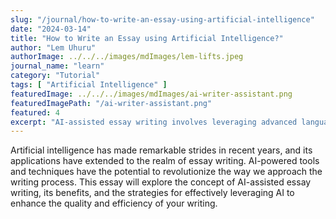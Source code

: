 ```yaml
---
slug: "/journal/how-to-write-an-essay-using-artificial-intelligence"
date: "2024-03-14"
title: "How to Write an Essay using Artificial Intelligence?"
author: "Lem Uhuru"
authorImage: ../../../images/mdImages/lem-lifts.jpeg
journal_name: "learn"
category: "Tutorial"
tags: [ "Artificial Intelligence" ]
featuredImage: ../../../images/mdImages/ai-writer-assistant.png
featuredImagePath: "/ai-writer-assistant.png"
featured: 4
excerpt: "AI-assisted essay writing involves leveraging advanced language models to generate ideas, outline structures."
---
```


Artificial intelligence has made remarkable strides in recent years, and its applications have extended to the realm of essay writing. AI-powered tools and techniques have the potential to revolutionize the way we approach the writing process. This essay will explore the concept of AI-assisted essay writing, its benefits, and the strategies for effectively leveraging AI to enhance the quality and efficiency of your writing.